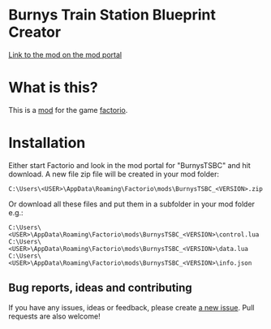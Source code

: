 # Burnys Train Station Blueprint Creator
[Link to the mod on the mod portal](https://mods.factorio.com/mod/BurnysTSBC)

# What is this?
This is a [mod](https://mods.factorio.com/) for the game [factorio](https://factorio.com/).

# Installation
Either start Factorio and look in the mod portal for "BurnysTSBC" and hit download.
A new file zip file will be created in your mod folder:
```
C:\Users\<USER>\AppData\Roaming\Factorio\mods\BurnysTSBC_<VERSION>.zip
```

Or download all these files and put them in a subfolder in your mod folder
e.g.:
```
C:\Users\<USER>\AppData\Roaming\Factorio\mods\BurnysTSBC_<VERSION>\control.lua
C:\Users\<USER>\AppData\Roaming\Factorio\mods\BurnysTSBC_<VERSION>\data.lua
C:\Users\<USER>\AppData\Roaming\Factorio\mods\BurnysTSBC_<VERSION>\info.json
```

## Bug reports, ideas and contributing
If you have any issues, ideas or feedback, please create [a new issue](https://github.com/BurnySc2/BurnysTSBC/issues/new). Pull requests are also welcome!
